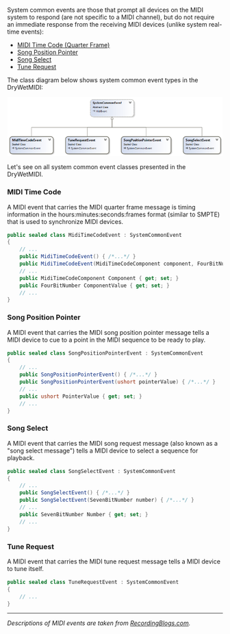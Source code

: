 System common events are those that prompt all devices on the MIDI system to respond (are not specific to a MIDI channel), but do not require an immediate response from the receiving MIDI devices (unlike system real-time events):

* [MIDI Time Code (Quarter Frame)](#midi-time-code)
* [Song Position Pointer](#song-position-pointer)
* [Song Select](#song-select)
* [Tune Request](#tune-request)

The class diagram below shows system common event types in the DryWetMIDI:

![System common event classes diagram](Images/ClassDiagrams/SystemCommonEventsClassDiagram.png)

Let's see on all system common event classes presented in the DryWetMIDI.

### MIDI Time Code

A MIDI event that carries the MIDI quarter frame message is timing information in the hours:minutes:seconds:frames format (similar to SMPTE) that is used to synchronize MIDI devices.

```csharp
public sealed class MidiTimeCodeEvent : SystemCommonEvent
{
    // ...
    public MidiTimeCodeEvent() { /*...*/ }
    public MidiTimeCodeEvent(MidiTimeCodeComponent component, FourBitNumber componentValue) { /*...*/ }
    // ...
    public MidiTimeCodeComponent Component { get; set; }
    public FourBitNumber ComponentValue { get; set; }
    // ...
}
```

### Song Position Pointer

A MIDI event that carries the MIDI song position pointer message tells a MIDI device to cue to a point in the MIDI sequence to be ready to play.

```csharp
public sealed class SongPositionPointerEvent : SystemCommonEvent
{
    // ...
    public SongPositionPointerEvent() { /*...*/ }
    public SongPositionPointerEvent(ushort pointerValue) { /*...*/ }
    // ...
    public ushort PointerValue { get; set; }
    // ...
}
```

### Song Select

A MIDI event that carries the MIDI song request message (also known as a "song select message") tells a MIDI device to select a sequence for playback.

```csharp
public sealed class SongSelectEvent : SystemCommonEvent
{
    // ...
    public SongSelectEvent() { /*...*/ }
    public SongSelectEvent(SevenBitNumber number) { /*...*/ }
    // ...
    public SevenBitNumber Number { get; set; }
    // ...
}
```

### Tune Request

A MIDI event that carries the MIDI tune request message tells a MIDI device to tune itself.

```csharp
public sealed class TuneRequestEvent : SystemCommonEvent
{
    // ...
}
```

---

_Descriptions of MIDI events are taken from [RecordingBlogs.com](https://www.recordingblogs.com)._